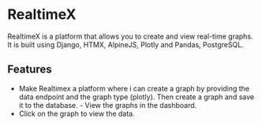 # RealtimeX
RealtimeX is a platform that allows you to create and view real-time graphs. It is built using Django, HTMX, AlpineJS, Plotly and Pandas, PostgreSQL.

## Features
- Make Realtimex a platform where i can create a graph by providing the data endpoint and the graph type (plotly). Then create a graph and save it to the database. - View the graphs in the dashboard.
- Click on the graph to view the data.
